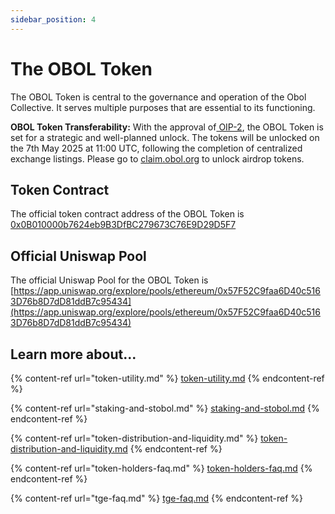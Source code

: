 ```yaml
---
sidebar_position: 4
---
```


# The OBOL Token

The OBOL Token is central to the governance and operation of the Obol Collective. It serves multiple purposes that are essential to its functioning.

**OBOL Token Transferability:** With the approval of[ OIP-2](https://community.obol.org/t/oip-2-unlock-obol-token/317/30), the OBOL Token is set for a strategic and well-planned unlock. The tokens will be unlocked on the 7th May 2025 at 11:00 UTC, following the completion of centralized exchange listings. Please go to [claim.obol.org](https://claim.obol.org) to unlock airdrop tokens.

## Token Contract

The official token contract address of the OBOL Token is [0x0B010000b7624eb9B3DfBC279673C76E9D29D5F7](https://etherscan.io/address/0x0B010000b7624eb9B3DfBC279673C76E9D29D5F7)

## Official Uniswap Pool

The official Uniswap Pool for the OBOL Token is [https://app.uniswap.org/explore/pools/ethereum/0x57F52C9faa6D40c5163D76b8D7dD81ddB7c95434](https://app.uniswap.org/explore/pools/ethereum/0x57F52C9faa6D40c5163D76b8D7dD81ddB7c95434)

## Learn more about...&#x20;

{% content-ref url="token-utility.md" %}
[token-utility.md](token-utility.md)
{% endcontent-ref %}

{% content-ref url="staking-and-stobol.md" %}
[staking-and-stobol.md](staking-and-stobol.md)
{% endcontent-ref %}

{% content-ref url="token-distribution-and-liquidity.md" %}
[token-distribution-and-liquidity.md](token-distribution-and-liquidity.md)
{% endcontent-ref %}

{% content-ref url="token-holders-faq.md" %}
[token-holders-faq.md](token-holders-faq.md)
{% endcontent-ref %}

{% content-ref url="tge-faq.md" %}
[tge-faq.md](tge-faq.md)
{% endcontent-ref %}
